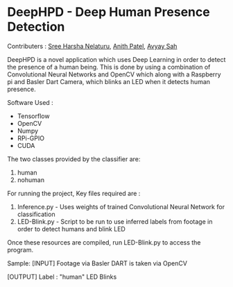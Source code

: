# DeepHPD - Deep Human Presence Detection

Contributers : [Sree Harsha Nelaturu](https://github.com/TheBigFundamental), [Anith Patel](https://github.com/anithp), [Avyay Sah](https://github.com/avyay1997)

DeepHPD is a novel application which uses Deep Learning in order to detect the presence of a human being. This is done by using a combination of Convolutional Neural Networks and OpenCV which along with a Raspberry pi and Basler Dart Camera, which blinks an LED when it detects human presence.



Software Used : 
<ul>
<li> Tensorflow
<li> OpenCV
<li> Numpy
<li> RPi-GPIO
<li> CUDA
</ul>

The two classes provided by the classifier are:
1. human
2. nohuman

For running the project,
Key files required are :
<ol>
<li> Inference.py - Uses weights of trained Convolutional Neural Network for classification
<li> LED-Blink.py - Script to be run to use inferred labels from footage in order to detect humans and blink LED
</ol>
Once these resources are compiled, run LED-Blink.py to access the program.

Sample:
[INPUT]
Footage via Basler DART is taken via OpenCV

[OUTPUT]
Label : "human"
LED Blinks

